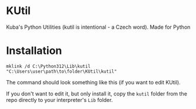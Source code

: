 # KUtil

Kuba's Python Utilities (kutil is intentional - a Czech word).
Made for Python

# Installation

```
mklink /d C:\Python312\Lib\kutil "C:\Users\user\path\to\folder\KUtil\kutil"
```

The command should look something like this (if you want to edit KUtil).

If you don't want to edit it, but only install it, copy the `kutil` folder from the repo directly to your
interpreter's `Lib` folder.
